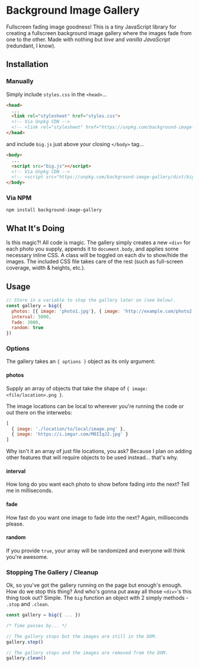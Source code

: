 # Background Image Gallery

Fullscreen fading image goodness! This is a tiny JavaScript library for creating a fullscreen background image gallery where the images fade from one to the other. Made with nothing but *love* and *vanilla JavaScript* (redundant, I know).


## Installation

### Manually

Simply include `styles.css` in the `<head>`...

```html
<head>
  ...
  <link rel="stylesheet" href="styles.css">
  <!-- Via Unpkg CDN -->
  <!-- <link rel="stylesheet" href="https://unpkg.com/background-image-gallery/dist/styles.css"> -->
</head>
```

and include `big.js` just above your closing `</body>` tag...

```html
<body>
  ...
  <script src="big.js"></script>
  <!-- Via Unpkg CDN -->
  <!-- <script src="https://unpkg.com/background-image-gallery/dist/big.js"></script> -->
</body>
```

### Via NPM

```
npm install background-image-gallery
```


## What It's Doing

Is this magic?! All code is magic. The gallery simply creates a new `<div>` for each photo you supply, appends it to `document.body`, and applies some necessary inline CSS. A class will be toggled on each div to show/hide the images. The included CSS file takes care of the rest (such as full-screen coverage, width & heights, etc.).


## Usage

```javascript
// Store in a variable to stop the gallery later on (see below).
const gallery = big({
  photos: [{ image: 'photo1.jpg'}, { image: 'http://example.com/photo2.png'}],
  interval: 5000,
  fade: 3000,
  random: true
})
```

### Options

The gallery takes an `{ options }` object as its only argument:

#### photos

Supply an array of objects that take the shape of `{ image: <file/location>.png }`.

The image locations can be local to wherever you're running the code or out there on the interwebs:

```javascript
[
  { image: './location/to/local/image.png' },
  { image: 'https://i.imgur.com/M0IIqJ2.jpg' }
]
```

Why isn't it an array of just file locations, you ask? Because I plan on adding other features that will require objects to be used instead... that's why.

#### interval

How long do you want each photo to show before fading into the next? Tell me in milliseconds.

#### fade

How fast do you want one image to fade into the next? Again, milliseconds please.

#### random

If you provide `true`, your array will be randomized and everyone will think you're awesome.

### Stopping The Gallery / Cleanup

Ok, so you've got the gallery running on the page but enough's enough. How do we stop this thing? And who's gonna put away all those `<div>`'s this thing took out? Simple. The `big` function an object with 2 simply methods - `.stop` and `.clean`.

```javascript
const gallery = big({ ... })

/* Time passes by... */

// The gallery stops but the images are still in the DOM.
gallery.stop()

// The gallery stops and the images are removed from the DOM.
gallery.clean()
```
